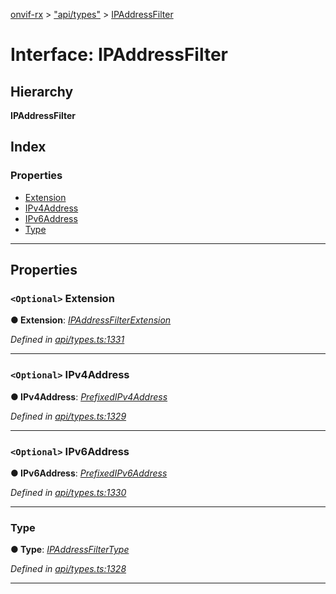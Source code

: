 [onvif-rx](../README.md) > ["api/types"](../modules/_api_types_.md) > [IPAddressFilter](../interfaces/_api_types_.ipaddressfilter.md)

# Interface: IPAddressFilter

## Hierarchy

**IPAddressFilter**

## Index

### Properties

* [Extension](_api_types_.ipaddressfilter.md#extension)
* [IPv4Address](_api_types_.ipaddressfilter.md#ipv4address)
* [IPv6Address](_api_types_.ipaddressfilter.md#ipv6address)
* [Type](_api_types_.ipaddressfilter.md#type)

---

## Properties

<a id="extension"></a>

### `<Optional>` Extension

**● Extension**: *[IPAddressFilterExtension](_api_types_.ipaddressfilterextension.md)*

*Defined in [api/types.ts:1331](https://github.com/patrickmichalina/onvif-rx/blob/034e4d6/src/api/types.ts#L1331)*

___
<a id="ipv4address"></a>

### `<Optional>` IPv4Address

**● IPv4Address**: *[PrefixedIPv4Address](_api_types_.prefixedipv4address.md)*

*Defined in [api/types.ts:1329](https://github.com/patrickmichalina/onvif-rx/blob/034e4d6/src/api/types.ts#L1329)*

___
<a id="ipv6address"></a>

### `<Optional>` IPv6Address

**● IPv6Address**: *[PrefixedIPv6Address](_api_types_.prefixedipv6address.md)*

*Defined in [api/types.ts:1330](https://github.com/patrickmichalina/onvif-rx/blob/034e4d6/src/api/types.ts#L1330)*

___
<a id="type"></a>

###  Type

**● Type**: *[IPAddressFilterType](../enums/_api_types_.ipaddressfiltertype.md)*

*Defined in [api/types.ts:1328](https://github.com/patrickmichalina/onvif-rx/blob/034e4d6/src/api/types.ts#L1328)*

___

